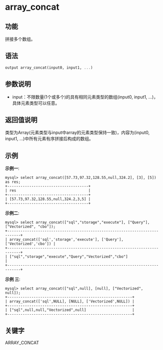 # array_concat

## 功能

拼接多个数组。

## 语法

```Haskell
output array_concat(input0, input1, ...)
```

## 参数说明

* input：不限数量(1个或多个)的具有相同元素类型的数组(input0, input1, ...)，具体元素类型可以任意。

## 返回值说明

类型为Array(元素类型与input中array的元素类型保持一致)，内容为(input0, input1, ...)中所有元素有序拼接后构成的数组。

## 示例

**示例一**:

```plain text
mysql> select array_concat([57.73,97.32,128.55,null,324.2], [3], [5]) as res;
+-------------------------------------+
| res                                 |
+-------------------------------------+
| [57.73,97.32,128.55,null,324.2,3,5] |
+-------------------------------------+
```

**示例二**:

```plain text
mysql> select array_concat(["sql","storage","execute"], ["Query"], ["Vectorized", "cbo"]);
+----------------------------------------------------------------------------+
| array_concat(['sql','storage','execute'], ['Query'], ['Vectorized','cbo']) |
+----------------------------------------------------------------------------+
| ["sql","storage","execute","Query","Vectorized","cbo"]                     |
+----------------------------------------------------------------------------+
```

**示例 三**:

```plain text
mysql> select array_concat(["sql",null], [null], ["Vectorized", null]);
+---------------------------------------------------------+
| array_concat(['sql',NULL], [NULL], ['Vectorized',NULL]) |
+---------------------------------------------------------+
| ["sql",null,null,"Vectorized",null]                     |
+---------------------------------------------------------+
```

## 关键字

ARRAY_CONCAT
